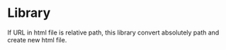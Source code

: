 # Library
If URL in html file is relative path, this library convert absolutely path and create new html file.

